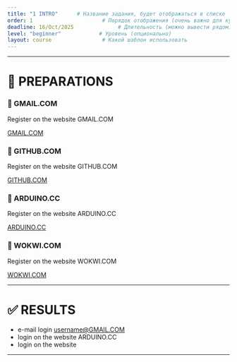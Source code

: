 ```yaml
---
title: "1 INTRO"      # Название задания, будет отображаться в списке
order: 1                      # Порядок отображения (очень важно для курса)
deadline: 16/Oct/2025              # Длительность (можно вывести рядом)
level: "beginner"            # Уровень (опционально)
layout: course                # Какой шаблон использовать
---
```



---

# 📅 PREPARATIONS



<div class="card">
  <h3>🔑 GMAIL.COM</h3>
  <p>Register on the website GMAIL.COM</p>
  <a href="https://mail.google.com/" class="button">GMAIL.COM</a>
</div>

<div class="card">
  <h3>🔑 GITHUB.COM</h3>
  <p>Register on the website GITHUB.COM</p>
  <a href="https://github.com/)" class="button">GITHUB.COM</a>
</div>

<div class="card">
  <h3>🔑 ARDUINO.CC</h3>
  <p>Register on the website ARDUINO.CC</p>
  <a href="https://login.arduino.cc/login?" class="button">ARDUINO.CC</a>
</div>

<div class="card">
  <h3>🔑 WOKWI.COM</h3>
  <p>Register on the website WOKWI.COM</p>
  <a href="https://wokwi.com/" class="button">WOKWI.COM</a>
</div>

---

# ✅ RESULTS
- e-mail login username@GMAIL.COM  
- login on the website ARDUINO.CC
- login on the website
  
---
